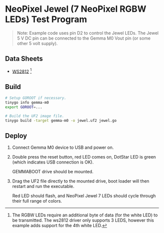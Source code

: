 # NeoPixel Jewel (7 NeoPixel RGBW LEDs) Test Program

> Note: Example code uses pin D2 to control the Jewel LEDs. The Jewel 5 V DC pin can be connected to the Gemma M0 Vout pin (or some other 5 volt supply).

## Data Sheets

 * [WS2812](https://cdn-shop.adafruit.com/datasheets/WS2812.pdf) [^1]

[^1]: The RGBW LEDs require an additional byte of data (for the white LED) to be transmitted. The ws2812 driver only supports 3 LEDS, however this example adds support for the 4th white LED.

## Build

```bash
# Setup GOROOT if necessary.
tinygo info gemma-m0
export GOROOT=...

# Build the UF2 image file.
tinygo build -target gemma-m0 -o jewel.uf2 jewel.go
```


## Deploy

1. Connect Gemma M0 device to USB and power on.

2. Double press the reset button, red LED comes on, DotStar LED is green (which indicates USB connection is OK).  

   GEMMABOOT drive should be mounted.

3. Drag the UF2 file directly to the mounted drive, boot loader will then restart and run the executable.  

   Red LED should flash, and NeoPixel Jewel 7 LEDs should cycle through their full range of colors.

